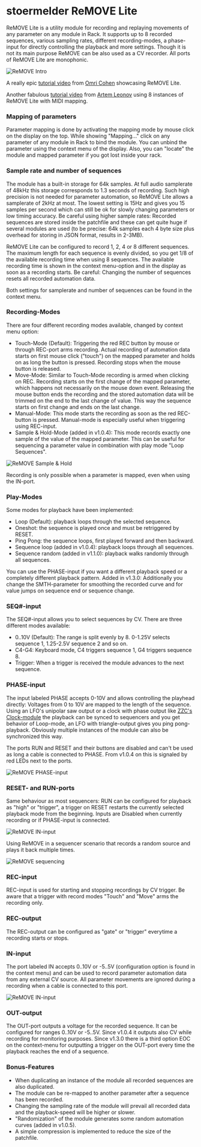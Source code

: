 # stoermelder ReMOVE Lite

ReMOVE Lite is a utility module for recording and replaying movements of any parameter on any module in Rack. It supports up to 8 recorded sequences, various sampling rates, different recording-modes, a phase-input for directly controlling the playback and more settings. Though it is not its main purpose ReMOVE can be also used as a CV recorder. All ports of ReMOVE Lite are monophonic.

![ReMOVE Intro](./ReMove-intro.gif)

A really epic [tutorial video](https://www.youtube.com/watch?v=Dd0EESJhPZA) from [Omri Cohen](https://omricohencomposer.bandcamp.com/) showcasing ReMOVE Lite.

Another fabulous [tutorial video](https://www.youtube.com/watch?v=P9bFPuCLuMs) from [Artem Leonov](https://artemleonov.bandcamp.com/) using 8 instances of ReMOVE Lite with MIDI mapping.

### Mapping of parameters

Parameter mapping is done by activating the mapping mode by mouse click on the display on the top. While showing "Mapping..." click on any parameter of any module in Rack to bind the module. You can unbind the parameter using the context menu of the display. Also, you can "locate" the module and mapped parameter if you got lost inside your rack.

### Sample rate and number of sequences

The module has a built-in storage for 64k samples. At full audio samplerate of 48kHz this storage corresponds to 1.3 seconds of recording. Such high precision is not needed for parameter automation, so ReMOVE Lite allows a samplerate of 2kHz at most. The lowest setting is 15Hz and gives you 15 samples per second which can still be ok for slowly changing parameters or low timing accuracy.
Be careful using higher sample rates: Recorded sequences are stored inside the patchfile and these can get quite huge if several modules are used (to be precise: 64k samples each 4 byte size plus overhead for storing in JSON format, results in 2-3MB).

ReMOVE Lite can be configured to record 1, 2, 4 or 8 different sequences. The maximum length for each sequence is evenly divided, so you get 1/8 of the available recording time when using 8 sequences. The available recording time is shown in the context menu-option and in the display as soon as a recording starts. Be careful: Changing the number of sequences resets all recorded automation data.

Both settings for samplerate and number of sequences can be found in the context menu.

### Recording-Modes

There are four different recording modes available, changed by context menu option:

- Touch-Mode (Default):
Triggering the red REC button by mouse or through REC-port arms recording. Actual recording of automation data starts on first mouse click ("touch") on the mapped parameter and holds on as long the button is pressed. Recording stops when the mouse button is released.
- Move-Mode:
Similar to Touch-Mode recording is armed when clicking on REC. Recording starts on the first change of the mapped parameter, which happens not necessarily on the mouse down event. Releasing the mouse button ends the recording and the stored automation data will be trimmed on the end to the last change of value. This way the sequence starts on first change and ends on the last change.
- Manual-Mode:
This mode starts the recording as soon as the red REC-button is pressed. Manual-mode is especially useful when triggering using REC-input.
- Sample & Hold-Mode (added in v1.0.4):
This mode records exactly one sample of the value of the mapped parameter. This can be useful for sequencing a parameter value in combination with play mode "Loop Sequences".

![ReMOVE Sample & Hold](./ReMove-sh.gif)

Recording is only possible when a parameter is mapped, even when using the IN-port.

### Play-Modes

Some modes for playback have been implemented:

- Loop (Default): playback loops through the selected sequence.
- Oneshot: the sequence is played once and must be retriggered by RESET.
- Ping Pong: the sequence loops, first played forward and then backward.
- Sequence loop (added in v1.0.4): playback loops through all sequences.
- Sequence random (added in v1.1.0): playback walks randomly through all sequences.

You can use the PHASE-input if you want a different playback speed or a completely different playback pattern. Added in v1.3.0: Additionally you change the SMTH-parameter for smoothing the recorded curve and for value jumps on sequence end or sequence change.

### SEQ#-input

The SEQ#-input allows you to select sequences by CV. There are three different modes available:

- 0..10V (Default): The range is split evenly by 8. 0-1.25V selects sequence 1, 1.25-2.5V sequence 2 and so on.
- C4-G4: Keyboard mode, C4 triggers sequence 1, G4 triggers sequence 8.
- Trigger: When a trigger is received the module advances to the next sequence.

### PHASE-input

The input labeled PHASE accepts 0-10V and allows controlling the playhead directly: Voltages from 0 to 10V are mapped to the length of the sequence. Using an LFO's unipolar saw output or a clock with phase output like [ZZC's Clock-module](https://zzc-cv.github.io/en/clock-manipulation/clock) the playback can be synced to sequencers and you get behavior of Loop-mode, an LFO with triangle-output gives you ping pong-playback. Obviously multiple instances of the module can also be synchronized this way.

The ports RUN and RESET and their buttons are disabled and can't be used as long a cable is connected to PHASE. From v1.0.4 on this is signaled by red LEDs next to the ports.

![ReMOVE PHASE-input](./ReMove-phase.png)

### RESET- and RUN-ports

Same behaviour as most sequencers: RUN can be configured for playback as "high" or "trigger", a trigger on RESET restarts the currently selected playback mode from the beginning. Inputs are Disabled when currently recording or if PHASE-input is connected.

![ReMOVE IN-input](./ReMove-reset.png)

Using ReMOVE in a sequencer scenario that records a random source and plays it back multiple times.

![ReMOVE sequencing](./ReMove-seq.gif)

### REC-input

REC-input is used for starting and stopping recordings by CV trigger. Be aware that a trigger with record modes "Touch" and "Move" arms the recording only.

### REC-output

The REC-output can be configured as "gate" or "trigger" everytime a recording starts or stops.

### IN-input

The port labeled IN accepts 0..10V or -5..5V (configuration option is found in the context menu) and can be used to record parameter automation data from any external CV source. All parameter movements are ignored during a recording when a cable is connected to this port.

![ReMOVE IN-input](./ReMove-in.png)

### OUT-output

The OUT-port outputs a voltage for the recorded sequence. It can be configured for ranges 0..10V or -5..5V. Since v1.0.4 it outputs also CV while recording for monitoring purposes. Since v1.3.0 there is a third option EOC on the context-menu for outputting a trigger on the OUT-port every time the playback reaches the end of a sequence.

### Bonus-Features

- When duplicating an instance of the module all recorded sequences are also duplicated.
- The module can be re-mapped to another parameter after a sequence has been recorded.
- Changing the sampling rate of the module will prevail all recorded data and the playback-speed will be higher or slower.
- "Randomization" of the module generates some random automation curves (added in v1.0.5).
- A simple compression is implemented to reduce the size of the patchfile.